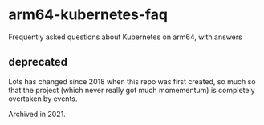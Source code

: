 # arm64-kubernetes-faq

Frequently asked questions about Kubernetes on arm64, with answers

## deprecated

Lots has changed since 2018 when this repo was first created,
so much so that the project (which never really got much momementum)
is completely overtaken by events. 

Archived in 2021.
